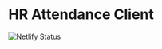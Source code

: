 # HR Attendance Client

[![Netlify Status](https://api.netlify.com/api/v1/badges/fa58412b-d766-42ee-8fce-6f593b9aedcd/deploy-status)](https://app.netlify.com/sites/inspiring-dubinsky-05d527/deploys)
